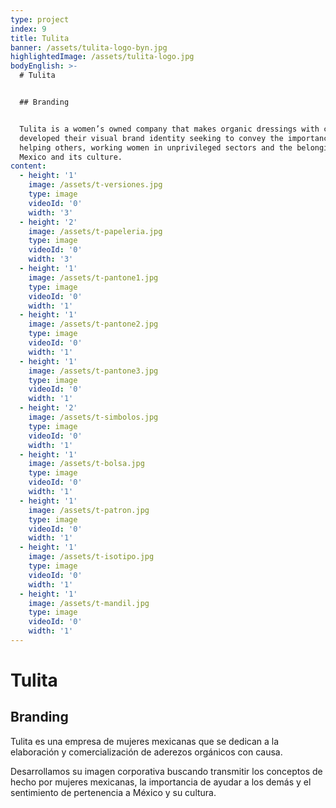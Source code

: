```yaml
---
type: project
index: 9
title: Tulita
banner: /assets/tulita-logo-byn.jpg
highlightedImage: /assets/tulita-logo.jpg
bodyEnglish: >-
  # Tulita


  ## Branding


  Tulita is a women’s owned company that makes organic dressings with cause. We
  developed their visual brand identity seeking to convey the importance of
  helping others, working women in unprivileged sectors and the belonging to
  Mexico and its culture.
content:
  - height: '1'
    image: /assets/t-versiones.jpg
    type: image
    videoId: '0'
    width: '3'
  - height: '2'
    image: /assets/t-papeleria.jpg
    type: image
    videoId: '0'
    width: '3'
  - height: '1'
    image: /assets/t-pantone1.jpg
    type: image
    videoId: '0'
    width: '1'
  - height: '1'
    image: /assets/t-pantone2.jpg
    type: image
    videoId: '0'
    width: '1'
  - height: '1'
    image: /assets/t-pantone3.jpg
    type: image
    videoId: '0'
    width: '1'
  - height: '2'
    image: /assets/t-simbolos.jpg
    type: image
    videoId: '0'
    width: '1'
  - height: '1'
    image: /assets/t-bolsa.jpg
    type: image
    videoId: '0'
    width: '1'
  - height: '1'
    image: /assets/t-patron.jpg
    type: image
    videoId: '0'
    width: '1'
  - height: '1'
    image: /assets/t-isotipo.jpg
    type: image
    videoId: '0'
    width: '1'
  - height: '1'
    image: /assets/t-mandil.jpg
    type: image
    videoId: '0'
    width: '1'
---
```

# Tulita

## Branding

Tulita es una empresa de mujeres mexicanas que se dedican a la elaboración y comercialización de aderezos orgánicos con causa. 

Desarrollamos su imagen corporativa buscando transmitir los conceptos de hecho por mujeres mexicanas, la importancia de ayudar a los demás y el sentimiento de pertenencia a México y su cultura.

